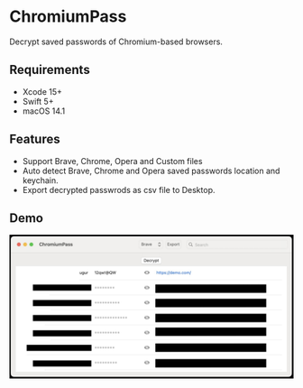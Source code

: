 # ChromiumPass
Decrypt saved passwords of Chromium-based browsers.

## Requirements
- Xcode 15+
- Swift 5+
- macOS 14.1

## Features
- Support Brave, Chrome, Opera and Custom files
- Auto detect Brave, Chrome and Opera saved passwords location and keychain.
- Export decrypted passwrods as csv file to Desktop. 

## Demo
![Demo](chromiumpass.jpg)
